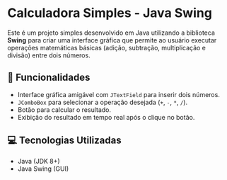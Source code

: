 
# Calculadora Simples - Java Swing

Este é um projeto simples desenvolvido em Java utilizando a biblioteca **Swing** para criar uma interface gráfica que permite ao usuário executar operações matemáticas básicas (adição, subtração, multiplicação e divisão) entre dois números.

## 🧮 Funcionalidades

- Interface gráfica amigável com `JTextField` para inserir dois números.
- `JComboBox` para selecionar a operação desejada (`+`, `-`, `*`, `/`).
- Botão para calcular o resultado.
- Exibição do resultado em tempo real após o clique no botão.

## 💻 Tecnologias Utilizadas

- Java (JDK 8+)
- Java Swing (GUI)
